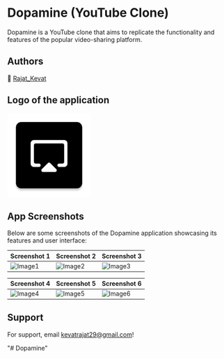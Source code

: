 # Dopamine (YouTube Clone)

Dopamine is a YouTube clone that aims to replicate the functionality and features of the popular video-sharing platform.

## Authors
🌊 [Rajat_Kevat](https://kotlindevs.github.io)

## Logo of the application
![Logo](https://github.com/rajatt04/rajatt04.github.io/blob/main/images/img_8.png?raw=true)

## App Screenshots

Below are some screenshots of the Dopamine application showcasing its features and user interface:

| Screenshot 1      | Screenshot 2      | Screenshot 3      |
|-------------------|-------------------|-------------------|
| ![Image1](https://github.com/rajatt04/Student-Management-System/blob/sms-main/Student/images_student/1.jpeg?raw=true) | ![Image2](https://github.com/rajatt04/Student-Management-System/blob/sms-main/Student/images_student/2.jpeg?raw=true) | ![Image3](https://github.com/rajatt04/Student-Management-System/blob/sms-main/Student/images_student/3.jpeg?raw=true) |

| Screenshot 4      | Screenshot 5      | Screenshot 6      |
|-------------------|-------------------|-------------------|
| ![Image4](https://github.com/rajatt04/Student-Management-System/blob/sms-main/Student/images_student/4.jpeg?raw=true) | ![Image5](https://github.com/rajatt04/Student-Management-System/blob/sms-main/Student/images_student/5.jpeg?raw=true) | ![Image6](https://github.com/rajatt04/Student-Management-System/blob/sms-main/Student/images_student/6.jpeg?raw=true) |

## Support

For support, email [kevatrajat29@gmail.com](mailto:kevatrajat29@gmail.com)!

"# Dopamine" 

